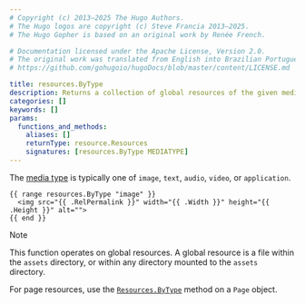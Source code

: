 ```yaml
---
# Copyright (c) 2013–2025 The Hugo Authors.
# The Hugo logos are copyright (c) Steve Francia 2013–2025.
# The Hugo Gopher is based on an original work by Renée French.

# Documentation licensed under the Apache License, Version 2.0.
# The original work was translated from English into Brazilian Portuguese.
# https://github.com/gohugoio/hugoDocs/blob/master/content/LICENSE.md

title: resources.ByType
description: Returns a collection of global resources of the given media type, or nil if none found.
categories: []
keywords: []
params:
  functions_and_methods:
    aliases: []
    returnType: resource.Resources
    signatures: [resources.ByType MEDIATYPE]
---
```


The [media type] is typically one of `image`, `text`, `audio`, `video`, or `application`.

```go-html-template
{{ range resources.ByType "image" }}
  <img src="{{ .RelPermalink }}" width="{{ .Width }}" height="{{ .Height }}" alt="">
{{ end }}
```

> [!note]
> This function operates on global resources. A global resource is a file within the `assets` directory, or within any directory mounted to the `assets` directory.
>
> For page resources, use the [`Resources.ByType`] method on a `Page` object.

[`Resources.ByType`]: /methods/page/resources/
[media type]: https://en.wikipedia.org/wiki/Media_type

